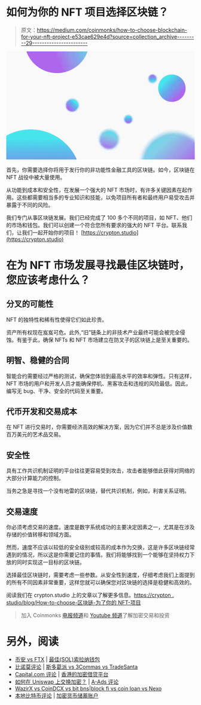 # 如何为你的 NFT 项目选择区块链？

> 原文：<https://medium.com/coinmonks/how-to-choose-blockchain-for-your-nft-project-e53cae629e4d?source=collection_archive---------29----------------------->

![](img/21df14234f641863e49a472e2d1ba254.png)

首先，你需要选择你将用于发行你的非功能性金融工具的区块链。如今，区块链在 NFT 战役中被大量使用。

从功能到成本和安全性，在发展一个强大的 NFT 市场时，有许多关键因素在起作用。这些都需要相当多的专业知识和技能，以免项目所有者和最终用户易受攻击并暴露于不同的风险。

我们专门从事区块链发展。我们已经完成了 100 多个不同的项目，如 NFT、他们的市场和钱包。我们可以创建一个符合您所有要求的强大的 NFT 平台。联系我们，让我们一起开始你的项目！ [https://crypton.studio](https://crypton.studio)

# **在为 NFT 市场发展寻找最佳区块链时，您应该考虑什么？**

## 分叉的可能性

NFT 的独特性和稀有性使得它们如此珍贵。

资产所有权现在岌岌可危。此外,“旧”链条上的非技术产业最终可能会被完全侵蚀。有鉴于此，确保 NFTs 和 NFT 市场建立在防叉子的区块链上是至关重要的。

## 明智、稳健的合同

智能合约需要经过严格的测试，确保您体验到最高水平的效率和弹性。只有这样，NFT 市场的用户和开发人员才能确保停机、黑客攻击和违规的风险最低。因此，编写无 bug、干净、安全的代码至关重要。

## 代币开发和交易成本

在 NFT 进行交易时，你需要经济高效的解决方案，因为它们并不总是涉及价值数百万美元的艺术品交易。

## 安全性

具有工作共识机制证明的平台往往更容易受到攻击，攻击者能够借此获得对网络的大部分计算能力的控制。

当务之急是寻找一个没有地雷的区块链，替代共识机制，例如，利害关系证明。

## 交易速度

你必须考虑交易的速度。速度是数字系统成功的主要决定因素之一，尤其是在涉及存储的价值转移和领域方面。

然而，速度不应该以较低的安全级别或较高的成本作为交换，这是许多区块链经常遇到的情况，所以这是你需要记住的事情。我们将能够找到一个能够在坚持权力下放的同时实现这一目标的区块链。

选择最佳区块链时，需要考虑一些参数。从安全性到速度，仔细考虑我们上面提到的所有不同因素非常重要，这样您就可以确保您对区块链的选择是稳健和高效的。

阅读我们在 crypton.studio 上的文章以了解更多信息。[https://crypton . studio/blog/How-to-choose-区块链-为了你的 NFT-项目](https://crypton.studio/blog/How-to-choose-blockchain-for-your-NFT-project)

> 加入 Coinmonks [电报频道](https://t.me/coincodecap)和 [Youtube 频道](https://www.youtube.com/c/coinmonks/videos)了解加密交易和投资

# 另外，阅读

*   [币安 vs FTX](https://coincodecap.com/binance-vs-ftx) | [最佳(SOL)索拉纳钱包](https://coincodecap.com/solana-wallets)
*   [比诺莫评论](https://coincodecap.com/binomo-review) | [斯多葛派 vs 3Commas vs TradeSanta](https://coincodecap.com/stoic-vs-3commas-vs-tradesanta)
*   [Capital.com 评论](https://coincodecap.com/capital-com-review) | [香港的加密借贷平台](https://coincodecap.com/crypto-lending-hong-kong)
*   [如何在 Uniswap 上交换加密？](https://coincodecap.com/swap-crypto-on-uniswap) | [A-Ads 评论](https://coincodecap.com/a-ads-review)
*   [WazirX vs CoinDCX vs bit bns](/coinmonks/wazirx-vs-coindcx-vs-bitbns-149f4f19a2f1)|[block fi vs coin loan vs Nexo](/coinmonks/blockfi-vs-coinloan-vs-nexo-cb624635230d)
*   [本地比特币评论](/coinmonks/localbitcoins-review-6cc001c6ed56) | [加密货币储蓄账户](https://coincodecap.com/cryptocurrency-savings-accounts)